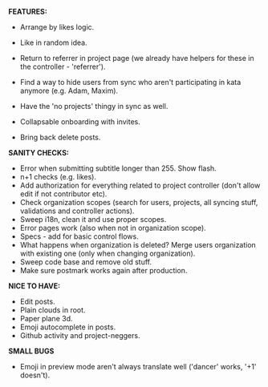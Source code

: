 __FEATURES:__
 * Arrange by likes logic.
 * Like in random idea.
 
 * Return to referrer in project page (we already have helpers for these in the controller - 'referrer').
 * Find a way to hide users from sync who aren't participating in kata anymore (e.g. Adam, Maxim).
 * Have the 'no projects' thingy in sync as well.
 * Collapsable onboarding with invites.
 * Bring back delete posts.
 
__SANITY CHECKS:__
 * Error when submitting subtitle longer than 255. Show flash.
 * n+1 checks (e.g. likes).
 * Add authorization for everything related to project controller (don't allow edit if not contributor etc).
 * Check organization scopes (search for users, projects, all syncing stuff, validations and controller actions).
 * Sweep i18n, clean it and use proper scopes.
 * Error pages work (also when not in organization scope).
 * Specs - add for basic control flows.
 * What happens when organization is deleted? Merge users organization with existing one (only when changing organization).
 * Sweep code base and remove old stuff.
 * Make sure postmark works again after production.
 
__NICE TO HAVE:__
 * Edit posts.
 * Plain clouds in root.
 * Paper plane 3d.
 * Emoji autocomplete in posts.
 * Github activity and project-neggers.
 
 __SMALL BUGS__
 * Emoji in preview mode aren't always translate well ('dancer' works, '+1' doesn't).
